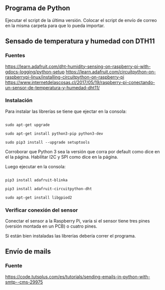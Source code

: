 ## Programa de Python
Ejecutar el script de la última versión. Colocar el script de envío de correo en la misma carpeta para que lo pueda importar.

## Sensado de temperatura y humedad con DTH11

### Fuentes
https://learn.adafruit.com/dht-humidity-sensing-on-raspberry-pi-with-gdocs-logging/python-setup
https://learn.adafruit.com/circuitpython-on-raspberrypi-linux/installing-circuitpython-on-raspberry-pi
https://www.internetdelascosas.cl/2017/05/19/raspberry-pi-conectando-un-sensor-de-temperatura-y-humedad-dht11/

### Instalación
Para instalar las librerías se tiene que ejectar en la consola:

```sudo apt-get update

sudo apt-get upgrade

sudo apt-get install python3-pip python3-dev

sudo pip3 install --upgrade setuptools
```

Corroborar que Python 3 sea la versión que corra por default como dice en el la página.
Habilitar I2C y SPI como dice en la página.

Luego ejecutar en la consola:

```pip3 install RPI.GPIO

pip3 install adafruit-blinka

pip3 install adafruit-circuitpython-dht

sudo apt-get install libgpiod2
```

### Verificar conexión del sensor
Conectar el sensor a la Raspberry Pi, varía si el sensor tiene tres pines (versión montada en un PCB) o cuatro pines.

Si están bien instaladas las librerías debería correr el programa.

## Envío de mails

### Fuente
https://code.tutsplus.com/es/tutorials/sending-emails-in-python-with-smtp--cms-29975


